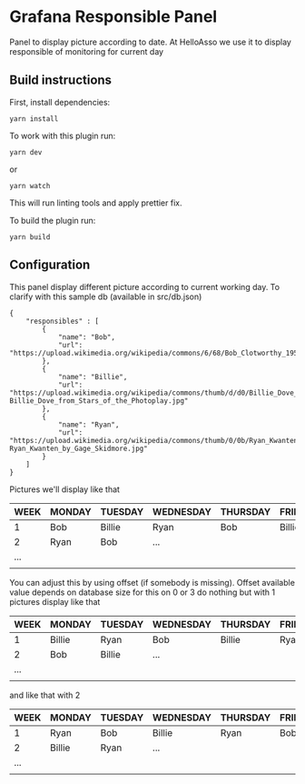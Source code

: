 # Grafana Responsible Panel

Panel to display picture according to date.
At HelloAsso we use it to display responsible of monitoring for current day

## Build instructions

First, install dependencies:

`
yarn install
`

To work with this plugin run:

`
yarn dev
`

or

`
yarn watch
`

This will run linting tools and apply prettier fix.

To build the plugin run:

`
yarn build
`

## Configuration

This panel display different picture according to current working day.
To clarify with this sample db (available in src/db.json)

```
{
    "responsibles" : [
        {
            "name": "Bob",
            "url": "https://upload.wikimedia.org/wikipedia/commons/6/68/Bob_Clotworthy_1952.jpg"
        },
        {
            "name": "Billie",
            "url": "https://upload.wikimedia.org/wikipedia/commons/thumb/d/d0/Billie_Dove_from_Stars_of_the_Photoplay.jpg/220px-Billie_Dove_from_Stars_of_the_Photoplay.jpg"
        },
        {
            "name": "Ryan",
            "url": "https://upload.wikimedia.org/wikipedia/commons/thumb/0/0b/Ryan_Kwanten_by_Gage_Skidmore.jpg/220px-Ryan_Kwanten_by_Gage_Skidmore.jpg"
        }
    ]
}
```

Pictures we'll display like that

|WEEK| MONDAY | TUESDAY | WEDNESDAY | THURSDAY | FRIDAY | SATURDAY | SUNDAY |
|-|-|-|-|-|-|-|-|
|1|Bob|Billie|Ryan|Bob|Billie|Billie|Billie
|2|Ryan|Bob|...
|...|
||

You can adjust this by using offset (if somebody is missing).
Offset available value depends on database size for this on 0 or 3 do nothing but with 1 pictures display like that

|WEEK| MONDAY | TUESDAY | WEDNESDAY | THURSDAY | FRIDAY | SATURDAY | SUNDAY |
|-|-|-|-|-|-|-|-|
|1|Billie|Ryan|Bob|Billie|Ryan|Ryan|Ryan
|2|Bob|Billie|...
|...|
||

and like that with 2

|WEEK| MONDAY | TUESDAY | WEDNESDAY | THURSDAY | FRIDAY | SATURDAY | SUNDAY |
|-|-|-|-|-|-|-|-|
|1|Ryan|Bob|Billie|Ryan|Bob|Bob|Bob
|2|Billie|Ryan|...
|...|
||
